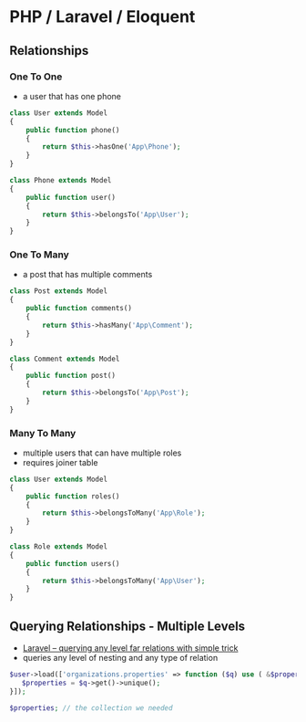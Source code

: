 # PHP / Laravel / Eloquent

## Relationships

### One To One

- a user that has one phone

```php
class User extends Model
{
    public function phone()
    {
        return $this->hasOne('App\Phone');
    }
}

class Phone extends Model
{
    public function user()
    {
        return $this->belongsTo('App\User');
    }
}
```

### One To Many

- a post that has multiple comments

```php
class Post extends Model
{
    public function comments()
    {
        return $this->hasMany('App\Comment');
    }
}

class Comment extends Model
{
    public function post()
    {
        return $this->belongsTo('App\Post');
    }
}
```

### Many To Many

- multiple users that can have multiple roles
- requires joiner table

```php
class User extends Model
{
    public function roles()
    {
        return $this->belongsToMany('App\Role');
    }
}

class Role extends Model
{
    public function users()
    {
        return $this->belongsToMany('App\User');
    }
} 
```

## Querying Relationships -  Multiple Levels

- [Laravel – querying any level far relations with simple trick](http://softonsofa.com/laravel-querying-any-level-far-relations-with-simple-trick/)
- queries any level of nesting and any type of relation

```php
$user->load(['organizations.properties' => function ($q) use ( &$properties ) {
   $properties = $q->get()->unique();
}]);

$properties; // the collection we needed
```
